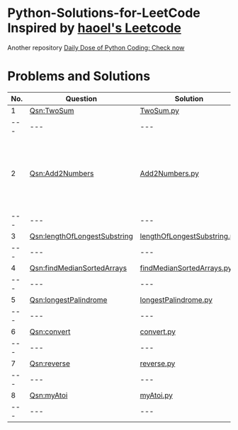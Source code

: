 # Python-Solutions-for-LeetCode Inspired by [haoel's Leetcode](https://github.com/haoel/leetcode)
Another repository [Daily Dose of Python Coding: Check now](https://github.com/sudhamshu091/Daily-Dose-of-Python-Coding)
# Problems and Solutions
No. | Question | Solution | Remarks 
--- | --- | --- | --- 
1 | [Qsn:TwoSum](https://leetcode.com/problems/two-sum/) | [TwoSum.py](https://github.com/sudhamshu091/Python-Solutions-for-LeetCode/blob/main/Qsn1/TwoSum.py) | aaaa 
--- | --- | --- | --- 
2 | [Qsn:Add2Numbers](https://leetcode.com/problems/add-two-numbers/) | [Add2Numbers.py](https://github.com/sudhamshu091/Python-Solutions-forLeetCode/blob/main/Qsn2/Add2Numbers.py) | We have to take care of the carry bit after addition of LSB numbers
--- | --- | --- | --- 
3 | [Qsn:lengthOfLongestSubstring](https://leetcode.com/problems/longest-substring-without-repeating-characters/) | [lengthOfLongestSubstring.py](https://github.com/sudhamshu091/Python-Solutions-for-LeetCode/blob/main/Qsn3/lengthOfLongestSubstring.py) | aaaa 
--- | --- | --- | --- 
4 | [Qsn:findMedianSortedArrays](https://leetcode.com/problems/median-of-two-sorted-arrays/) | [findMedianSortedArrays.py](https://github.com/sudhamshu091/Python-Solutions-for-LeetCode/blob/main/Qsn4/findMedianSortedArrays.py) | aaaa 
--- | --- | --- | --- 
5 | [Qsn:longestPalindrome](https://leetcode.com/problems/longest-palindromic-substring/) | [longestPalindrome.py](https://github.com/sudhamshu091/Python-Solutions-for-LeetCode/blob/main/Qsn5/longestPalindrome.py) | aaaa 
--- | --- | --- | --- 
6 | [Qsn:convert](https://leetcode.com/problems/zigzag-conversion/) | [convert.py](https://github.com/sudhamshu091/Python-Solutions-for-LeetCode/blob/main/Qsn6/convert.py) | aaaa 
--- | --- | --- | --- 
7 | [Qsn:reverse](https://leetcode.com/problems/reverse-integer/) | [reverse.py](https://github.com/sudhamshu091/Python-Solutions-for-LeetCode/blob/main/Qsn7/reverse.py) | aaaa 
--- | --- | --- | --- 
8 | [Qsn:myAtoi](https://leetcode.com/problems/string-to-integer-atoi/) | [myAtoi.py](https://github.com/sudhamshu091/Python-Solutions-for-LeetCode/blob/main/Qsn8/myAtoi.py) | aaaa 
--- | --- | --- | --- 
